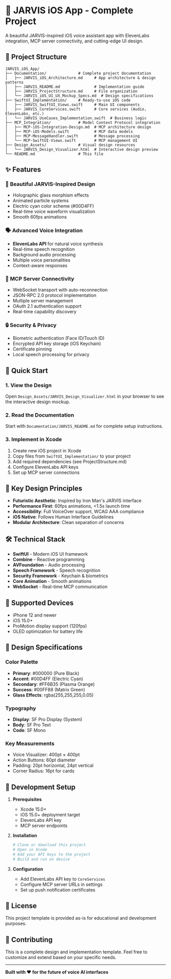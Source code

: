 # 🤖 JARVIS iOS App - Complete Project

A beautiful JARVIS-inspired iOS voice assistant app with ElevenLabs integration, MCP server connectivity, and cutting-edge UI design.

## 📁 Project Structure

```
JARVIS_iOS_App/
├── Documentation/              # Complete project documentation
│   ├── JARVIS_iOS_Architecture.md     # App architecture & design patterns
│   ├── JARVIS_README.md               # Implementation guide
│   ├── JARVIS_ProjectStructure.md     # File organization
│   └── JARVIS_iOS_UI_UX_Mockup_Specs.md  # Design specifications
├── SwiftUI_Implementation/     # Ready-to-use iOS code
│   ├── JARVIS_SwiftUI_Views.swift     # Main UI components
│   ├── JARVIS_CoreServices.swift      # Core services (Audio, ElevenLabs, etc.)
│   └── JARVIS_UseCases_Implementation.swift  # Business logic
├── MCP_Integration/            # Model Context Protocol integration
│   ├── MCP-iOS-Integration-Design.md  # MCP architecture design
│   ├── MCP-iOS-Models.swift           # MCP data models
│   ├── MCP-MessageHandler.swift       # Message processing
│   └── MCP-SwiftUI-Views.swift        # MCP management UI
├── Design_Assets/              # Visual design resources
│   └── JARVIS_Design_Visualizer.html  # Interactive design preview
└── README.md                   # This file
```

## ✨ Features

### 🎨 **Beautiful JARVIS-Inspired Design**
- Holographic glass morphism effects
- Animated particle systems
- Electric cyan color scheme (#00D4FF)
- Real-time voice waveform visualization
- Smooth 60fps animations

### 🗣️ **Advanced Voice Integration**
- **ElevenLabs API** for natural voice synthesis
- Real-time speech recognition
- Background audio processing
- Multiple voice personalities
- Context-aware responses

### 🔗 **MCP Server Connectivity**
- WebSocket transport with auto-reconnection
- JSON-RPC 2.0 protocol implementation
- Multiple server management
- OAuth 2.1 authentication support
- Real-time capability discovery

### 🔒 **Security & Privacy**
- Biometric authentication (Face ID/Touch ID)
- Encrypted API key storage (iOS Keychain)
- Certificate pinning
- Local speech processing for privacy

## 🚀 Quick Start

### 1. View the Design
Open `Design_Assets/JARVIS_Design_Visualizer.html` in your browser to see the interactive design mockup.

### 2. Read the Documentation
Start with `Documentation/JARVIS_README.md` for complete setup instructions.

### 3. Implement in Xcode
1. Create new iOS project in Xcode
2. Copy files from `SwiftUI_Implementation/` to your project
3. Add required dependencies (see ProjectStructure.md)
4. Configure ElevenLabs API keys
5. Set up MCP server connections

## 🎯 Key Design Principles

- **Futuristic Aesthetic**: Inspired by Iron Man's JARVIS interface
- **Performance First**: 60fps animations, <1.5s launch time
- **Accessibility**: Full VoiceOver support, WCAG AAA compliance
- **iOS Native**: Follows Human Interface Guidelines
- **Modular Architecture**: Clean separation of concerns

## 🛠 Technical Stack

- **SwiftUI** - Modern iOS UI framework
- **Combine** - Reactive programming
- **AVFoundation** - Audio processing
- **Speech Framework** - Speech recognition
- **Security Framework** - Keychain & biometrics
- **Core Animation** - Smooth animations
- **WebSocket** - Real-time MCP communication

## 📱 Supported Devices

- iPhone 12 and newer
- iOS 15.0+
- ProMotion display support (120fps)
- OLED optimization for battery life

## 🎨 Design Specifications

### Color Palette
- **Primary**: #000000 (Pure Black)
- **Accent**: #00D4FF (Electric Cyan) 
- **Secondary**: #FF6B35 (Plasma Orange)
- **Success**: #00FF88 (Matrix Green)
- **Glass Effects**: rgba(255,255,255,0.05)

### Typography
- **Display**: SF Pro Display (System)
- **Body**: SF Pro Text
- **Code**: SF Mono

### Key Measurements
- Voice Visualizer: 400pt × 400pt
- Action Buttons: 60pt diameter
- Padding: 20pt horizontal, 24pt vertical
- Corner Radius: 16pt for cards

## 🔧 Development Setup

1. **Prerequisites**
   - Xcode 15.0+
   - iOS 15.0+ deployment target
   - ElevenLabs API key
   - MCP server endpoints

2. **Installation**
   ```bash
   # Clone or download this project
   # Open in Xcode
   # Add your API keys to the project
   # Build and run on device
   ```

3. **Configuration**
   - Add ElevenLabs API key to `CoreServices`
   - Configure MCP server URLs in settings
   - Set up push notification certificates

## 📄 License

This project template is provided as-is for educational and development purposes.

## 🤝 Contributing

This is a complete design and implementation template. Feel free to customize and extend based on your specific needs.

---

**Built with ❤️ for the future of voice AI interfaces**